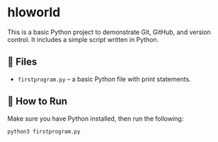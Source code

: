# hloworld

This is a basic Python project to demonstrate Git, GitHub, and version control. It includes a simple script written in Python.

## 📁 Files
- `firstprogram.py` – a basic Python file with print statements.

## 🚀 How to Run
Make sure you have Python installed, then run the following:

```bash
python3 firstprogram.py
